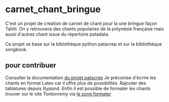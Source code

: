 # carnet_chant_bringue
C'est un projet de création de carnet de chant pour la une bringue façon Tahiti. On y retrouvera 
des chants populaires de la polynésie française mais aussi d'autres chant issue du répertoire patadata.

Ce projet se base sur la biblothèque python patacrep et sur la bibliothèque songbook. 

## pour contribuer
Consulter la documentation [du projet patacrep](https://patacrep.readthedocs.io/fr/latest/song/latex.html#autres)
Je préconise d'écrire les chants en format Latex car il offre plus de possibilités. Rajouter des tablatures depuis lilypond.
Enfin il est possible de formater les chants trouver sur le site Tontonremy via [le song formater](http://ukegeeks.com/tools/songformater)